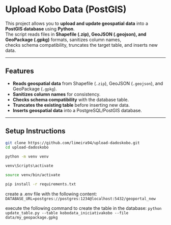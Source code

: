 # Upload Kobo Data (PostGIS)

This project allows you to **upload and update geospatial data** into a **PostGIS database** using **Python**.  
The script reads files in **Shapefile (.zip), GeoJSON (.geojson), and GeoPackage (.gpkg)** formats, sanitizes column names,  
checks schema compatibility, truncates the target table, and inserts new data.

---

## Features

- **Reads geospatial data** from Shapefile (`.zip`), GeoJSON (`.geojson`), and GeoPackage (`.gpkg`).
- **Sanitizes column names** for consistency.
- **Checks schema compatibility** with the database table.
- **Truncates the existing table** before inserting new data.
- **Inserts geospatial data** into a PostgreSQL/PostGIS database.

---

## Setup Instructions

```bash
git clone https://github.com/limeira94/upload-dadoskobo.git
cd upload-dadoskobo

python -m venv venv

venv\Scripts\activate

source venv/bin/activate

pip install -r requirements.txt
```

create a .env file with the following content:
`DATABASE_URL=postgres://postgres:1234@localhost:5432/geoportal_new`

execute the following command to create the table in the database:
`python update_table.py --table kobodata_iniciativakobo --file data/my_geopackage.gpkg`
